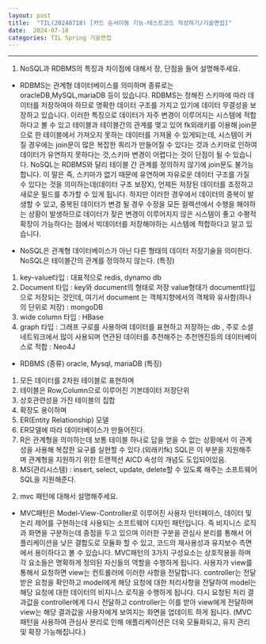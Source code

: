 ```yaml
---
layout: post
title:  "TIL(20240718) [카드 순서이동 기능-테스트코드 작성하기/기술면접]"
date:  2024-07-18
categories: TIL Spring 기술면접
---
```


----------------------------------------------------------------------------


1. NoSQL과 RDBMS의 특징과 차이점에 대해서 장, 단점을 들어 설명해주세요.
- RDBMS는 관계형 데이터베이스를 의미하며 종류로는 oracleDB,MySQL,mariaDB 등이 있습니다. RDBMS는 정해진 스키마에 따라 데이터를 저장하여야 하므로 명확한 데이터 구조를 가지고 있기에 데이터 무결성을 보장하고 있습니다. 이러한 특징으로 데이터가 자주 변경이 이루어지는 시스템에 적합하다고 볼 수 있고 테이블과 테이블간의 관계를 맺고 있어 fk외래키를 이용해 join문으로 한 테이블에서 가져오지 못하는 데이터를 가져올 수 있게되는데,  시스템이 커질 경우에는 join문이 많은 복잡한 쿼리가 만들어질 수 있다는 것과 스키마로 인하여 데이터가 유연하지 못하다는 것,스키마 변경이 어렵다는 것이 단점이 될 수 있습니다. NoSQL는 RDBMS와 달리 테이블 간 관계를 정의하지 않기에 join문도 불가능 합니다. 이 말은 즉, 스키마가 없기 때문에 유연하며 자유로운 데이터 구조를 가질 수 있다는 것을 의미하는데(데이터 구조 보장X), 언제든 저장된 데이터를 조정하고 새로운 필드를 추가할 수 있게 됩니다.  하지만 이러한 경우에서 데이터의 중복이 발생할 수 있고, 중복된 데이터가 변경 될 경우 수정을 모든 컬렉션에서 수행을 해야하는 상황이 발생하므로 데이터가 잦은 변경이 이루어지지 않은 시스템이 좋고 수평적 확장이 가능하다는 점에서 빅데이터를 저장해야하는 시스템에 적합하다고 알고 있습니다.

- NoSQL은 관계형 데이터베이스가 아닌 다른 형태의 데이터 저장기술을 의미한다. NoSQL은 테이블간의 관계를 정의하지 않는다. 
(특징)
1) key-value타입 : 대표적으로 redis, dynamo db
2) Document 타입 : key와 document의 형태로 저장 value형태가 document타입으로 저장되는 것인데, 여기서 document 는 객체지향에서의 객체와 유사함(하나의 단위로 저장) : mongoDB
3) wide column 타입 : HBase
4) graph 타입 : 그래프 구로를 사용하여 데이터를 표현하고 저장하는 db , 주로 소셜네트워크에서 많이 사용되며 연관된 데이터를 추천해주는 추천엔진등의 데이터베이스로 적합 : Neo4J 
- RDBMS
(종류) oracle, Mysql, mariaDB
(특징)
1) 모든 데이터를 2차원 테이블로 표현하며
2) 테이블은 Row,Column으로 이루어진 기본데이터 저장단위
3) 상호관련성을 가진 테이블의 집합
4) 확장도 용이하며
5) ER(Entity Relationship) 모델
6) ER모델에 따라 데이터베이스가 만들어진다.
7) R은 관계형을 의미하는데 보통 테이블 하나로 답을 얻을 수 없는 상황에서 이 관계성을 사용해 복잡한 요구를 실현할 수 있다.(외래키fk) SQL은 이 부분을 지원해주며 관계형을 지원하기 위한 트랜잭션 AICD 속성의 개념도 도입되어있음.
8) MS(관리시스템) : insert, select, update, delete할 수 있도록 해주는 소프트웨어 SQL을 지원해준다.

    
2. mvc 패턴에 대해서 설명해주세요.
- MVC패턴은 Model-View-Controller로 이루어진 사용자 인터페이스, 데이터 및 논리 제어를 구현하는데 사용되는 소프트웨어 디자인 패턴입니다. 즉 비지니스 로직과 화면을 구분하는데 중점을 두고 있으며 이러한 구분을 관심사 분리를 통해서 어플리케이션을 낮은 결합도로 모듈화 할 수 있고, 코드의 재사용성과 유지보수 측면에서 용이하다고 볼 수 있습니다. MVC패턴의 3가지 구성요소는 상호작용을 하며 각 요소들은 명확하게 정의된 자신들의 역할을 수행하게 됩니다. 사용자가 view를 통해서 요청하면 view는 컨트롤러에 이러한 사항을 전달합니다. controller는 전달받은 요청을 확인하고 model에게 해당 요청에 대한 처리사항을 전달하여 model는 해당 요청에 대한 데이터의 비지니스 로직을 수행하게 됩니다. 다시 요청된 처리 결과값을 controller에게 다시 전달하고 controller는 이를 받아 view에게 전달하며 view는 해당 결과값을 사용자에게 보여지는 화면을 업데이트 하게 됩니다. 
(MVC 패턴을 사용하여 관심사 분리로 인해 애플리케이션은 더욱 모듈화되고, 유지 관리 및 확장 가능해집니다.)
    
